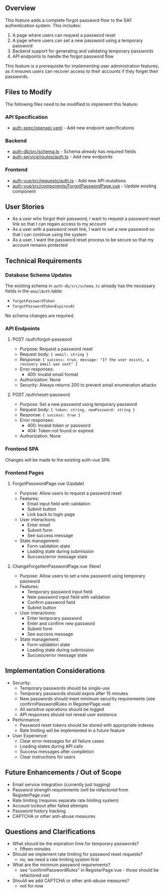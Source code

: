 ## Overview

This feature adds a complete forgot password flow to the SAF authentication system. This includes:

1. A page where users can request a password reset
2. A page where users can set a new password using a temporary password
3. Backend support for generating and validating temporary passwords
4. API endpoints to handle the forgot password flow

This feature is a prerequisite for implementing user administration features, as it ensures users can recover access to their accounts if they forget their passwords.

## Files to Modify

The following files need to be modified to implement this feature:

### API Specification

- [auth-spec/openapi.yaml](/saflib/auth-spec/openapi.yaml) - Add new endpoint specifications

### Backend

- [auth-db/src/schema.ts](/saflib/auth-db/src/schema.ts) - Schema already has required fields
- [auth-service/routes/auth.ts](/saflib/auth-service/routes/auth.ts) - Add new endpoints

### Frontend

- [auth-vue/src/requests/auth.ts](/saflib/auth-vue/src/requests/auth.ts) - Add new API mutations
- [auth-vue/src/components/ForgotPasswordPage.vue](/saflib/auth-vue/src/components/ForgotPasswordPage.vue) - Update existing component

## User Stories

- As a user who forgot their password, I want to request a password reset link so that I can regain access to my account
- As a user with a password reset link, I want to set a new password so that I can continue using the system
- As a user, I want the password reset process to be secure so that my account remains protected

## Technical Requirements

### Database Schema Updates

The existing schema in `auth-db/src/schema.ts` already has the necessary fields in the `emailAuth` table:

- `forgotPasswordToken`
- `forgotPasswordTokenExpiresAt`

No schema changes are required.

### API Endpoints

1. POST /auth/forgot-password

   - Purpose: Request a password reset
   - Request body: `{ email: string }`
   - Response: `{ success: true, message: "If the user exists, a recovery email was sent" }`
   - Error responses:
     - 400: Invalid email format
   - Authorization: None
   - Security: Always returns 200 to prevent email enumeration attacks

2. POST /auth/reset-password
   - Purpose: Set a new password using temporary password
   - Request body: `{ token: string, newPassword: string }`
   - Response: `{ success: true }`
   - Error responses:
     - 400: Invalid token or password
     - 404: Token not found or expired
   - Authorization: None

### Frontend SPA

Changes will be made to the existing auth-vue SPA.

### Frontend Pages

1. ForgotPasswordPage.vue (Update)

   - Purpose: Allow users to request a password reset
   - Features:
     - Email input field with validation
     - Submit button
     - Link back to login page
   - User interactions:
     - Enter email
     - Submit form
     - See success message
   - State management:
     - Form validation state
     - Loading state during submission
     - Success/error message state

2. ChangeForgottenPasswordPage.vue (New)
   - Purpose: Allow users to set a new password using temporary password
   - Features:
     - Temporary password input field
     - New password input field with validation
     - Confirm password field
     - Submit button
   - User interactions:
     - Enter temporary password
     - Enter and confirm new password
     - Submit form
     - See success message
   - State management:
     - Form validation state
     - Loading state during submission
     - Success/error message state

## Implementation Considerations

- Security:
  - Temporary passwords should be single-use
  - Temporary passwords should expire after 15 minutes
  - New passwords should meet minimum security requirements (see confirmPasswordRules in RegisterPage.vue)
  - All sensitive operations should be logged
  - API responses should not reveal user existence
- Performance:
  - Password reset tokens should be stored with appropriate indexes
  - Rate limiting will be implemented in a future feature
- User Experience:
  - Clear error messages for all failure cases
  - Loading states during API calls
  - Success messages after completion
  - Clear instructions for users

## Future Enhancements / Out of Scope

- Email service integration (currently just logging)
- Password strength requirements (will be refactored from RegisterPage.vue)
- Rate limiting (requires separate rate limiting system)
- Account lockout after failed attempts
- Password history tracking
- CAPTCHA or other anti-abuse measures

## Questions and Clarifications

- What should be the expiration time for temporary passwords?
  - fifteen minutes
- Should we implement rate limiting for password reset requests?
  - no, we need a rate limiting system first
- What are the minimum password requirements?
  - see "confirmPasswordRules" in RegisterPage.vue - those should be refactored out
- Should we add CAPTCHA or other anti-abuse measures?
  - not for now
